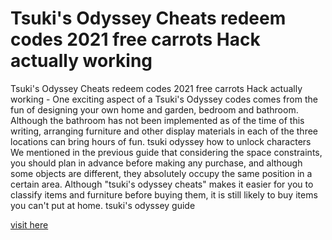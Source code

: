 # Tsuki's Odyssey Cheats redeem codes 2021 free carrots Hack actually working

Tsuki's Odyssey Cheats redeem codes 2021 free carrots Hack actually working - One exciting aspect of a Tsuki's Odyssey codes comes from the fun of designing your own home and garden, bedroom and bathroom. Although the bathroom has not been implemented as of the time of this writing, arranging furniture and other display materials in each of the three locations can bring hours of fun. tsuki odyssey how to unlock characters We mentioned in the previous guide that considering the space constraints, you should plan in advance before making any purchase, and although some objects are different, they absolutely occupy the same position in a certain area. Although "tsuki's odyssey cheats" makes it easier for you to classify items and furniture before buying them, it is still likely to buy items you can't put at home. tsuki's odyssey guide

<a href="https://watermod.icu/tsukis-odyssey/">visit here</a>










